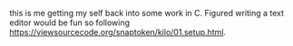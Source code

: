 this is me getting my self back into some work in C. Figured writing a text editor would be fun so following https://viewsourcecode.org/snaptoken/kilo/01.setup.html. 
